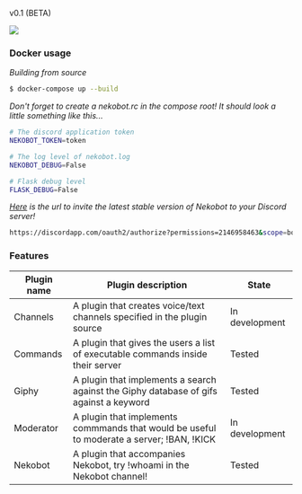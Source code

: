 v0.1 (BETA)

![](http://nekobot.xyz/img/Logo_lightbg.png)
###  Docker usage
_Building from source_
```bash
$ docker-compose up --build
```
_Don't forget to create a nekobot.rc in the compose root! It should look a little something like this..._
```bash
# The discord application token
NEKOBOT_TOKEN=token

# The log level of nekobot.log
NEKOBOT_DEBUG=False

# Flask debug level
FLASK_DEBUG=False
```

_[Here](https://discordapp.com/oauth2/authorize?permissions=2146958463&scope=bot&client_id=253499115667849216) is the url to invite the latest stable version of Nekobot to your Discord server!_
```bash
https://discordapp.com/oauth2/authorize?permissions=2146958463&scope=bot&client_id=253499115667849216
```

### Features
Plugin name | Plugin description | State
------------|--------------------|------
Channels | A plugin that creates voice/text channels specified in the plugin source | In development
Commands | A plugin that gives the users a list of executable commands inside their server | Tested
Giphy | A plugin that implements a search against the Giphy database of gifs against a keyword | Tested
Moderator | A plugin that implements commmands that would be useful to moderate a server; !BAN, !KICK | In development
Nekobot | A plugin that accompanies Nekobot, try !whoami in the Nekobot channel!| Tested
